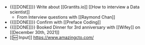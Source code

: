 - {{[[DONE]]}} Write about [[Grantits.io]] [[How to interview a Data scientist]]
    - From Interview questions with [[Raymond Chan]]
- {{[[DONE]]}} Confirm with [[Preface Coding]]
- {{[[DONE]]}} Booked Dinner for 3rd anniversary with [[Wifey]] on [[December 30th, 2021]]
- [[🆕 Input]] https://www.amazingcto.com/
